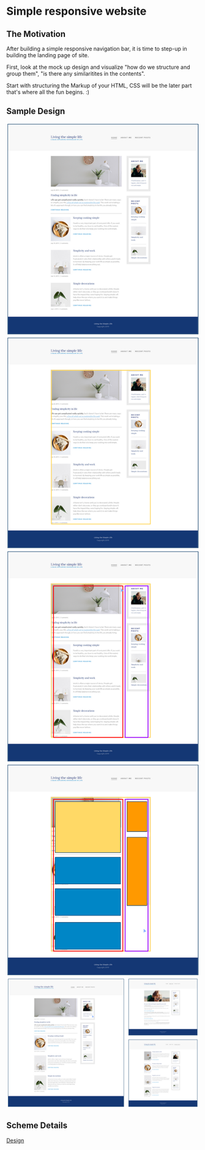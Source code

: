 # Simple responsive website

## The Motivation

After building a simple responsive navigation bar, it is time to step-up in building the landing page of site.

First, look at the mock up design and visualize "how do we structure and group them", "is there any similaritites in the contents".

Start with structuring the Markup of your HTML, CSS will be the later part that's where all the fun begins. :)

## Sample Design

![image of simple website](/images/Website-Design.png)
![image of simple website-01](/images/Website-Design-01.png)
![image of simple website-02](/images/Website-Design-02.png)
![image of simple website-03](/images/Website-Design-03.png)
![image of simple website recent posts & about me](/images/Website-Design-04.png)

## Scheme Details

[Design](https://xd.adobe.com/spec/75d448ea-569a-4b7e-721b-9bbd3b2b97b9-03e5/screen/c27ed1eb-3c57-41a8-acb2-90ecaf25f93b/Simple-life-with-navigation)
